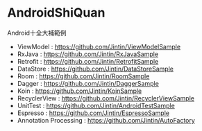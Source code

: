 # AndroidShiQuan
Android十全大補範例

- ViewModel : https://github.com/Jintin/ViewModelSample
- RxJava : https://github.com/Jintin/RxJavaSample
- Retrofit : https://github.com/Jintin/RetrofitSample
- DataStore : https://github.com/Jintin/DataStoreSample
- Room : https://github.com/Jintin/RoomSample
- Dagger : https://github.com/Jintin/DaggerSample
- Koin : https://github.com/Jintin/KoinSample
- RecyclerView : https://github.com/Jintin/RecyclerViewSample
- UnitTest : https://github.com/Jintin/AndroidTestSample
- Espresso : https://github.com/Jintin/EspressoSample
- Annotation Processing : https://github.com/Jintin/AutoFactory
